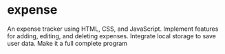 # expense
 An expense tracker using HTML, CSS, and  JavaScript. Implement features for adding, editing, and  deleting expenses. Integrate local storage to save user data. Make it a full complete program
